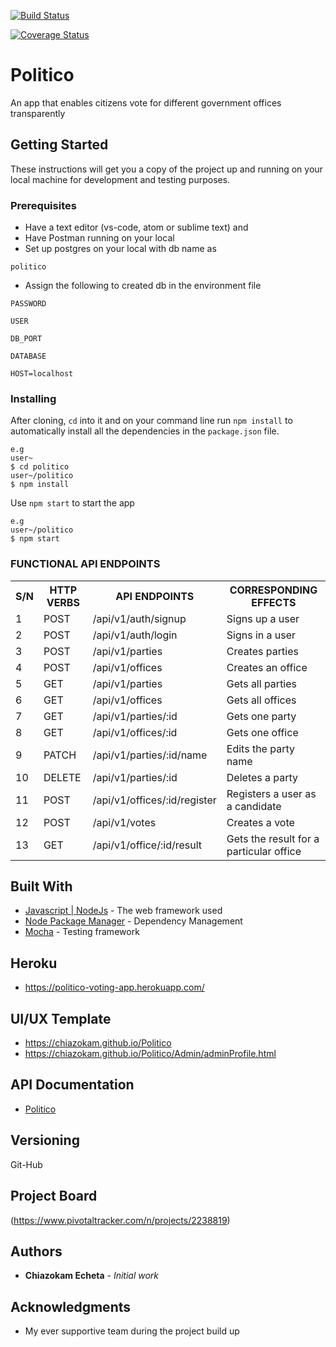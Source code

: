 [![Build Status](https://travis-ci.org/Chiazokam/Politico.svg?branch=develop)](https://travis-ci.org/Chiazokam/Politico)

[![Coverage Status](https://coveralls.io/repos/github/Chiazokam/Politico/badge.svg?branch=develop)](https://coveralls.io/github/Chiazokam/Politico?branch=develop)

# Politico
An app that enables citizens vote for different government offices transparently

## Getting Started
These instructions will get you a copy of the project up and running on your local machine for development and testing purposes.

### Prerequisites
* Have a text editor (vs-code, atom or sublime text) and
* Have Postman running on your local
* Set up postgres on your local with db name as

```
politico

```
* Assign the following to created db in the environment file

```
PASSWORD

USER

DB_PORT

DATABASE

HOST=localhost

```

### Installing

After cloning, `cd` into it and on your command line run `npm install` to automatically install all the dependencies in the `package.json` file.

```
e.g
user~
$ cd politico
user~/politico
$ npm install
```

Use `npm start` to start the app
```
e.g
user~/politico
$ npm start
```

### FUNCTIONAL API ENDPOINTS

<table>
<tr><th>S/N</th><th>HTTP VERBS</th><th>API ENDPOINTS</th><th>CORRESPONDING EFFECTS</th></tr>
<tr><td>1</td><td>POST</td> <td>/api/v1/auth/signup</td>  <td>Signs up a user</td></tr>
<tr><td>2</td><td>POST</td> <td>/api/v1/auth/login</td>  <td>Signs in a user</td></tr>
<tr><td>3</td><td>POST</td> <td>/api/v1/parties</td>  <td>Creates parties</td></tr>
<tr><td>4</td><td>POST</td> <td>/api/v1/offices</td>  <td>Creates an office</td></tr>
<tr><td>5</td><td>GET</td> <td>/api/v1/parties</td>  <td>Gets all parties</td></tr>
<tr><td>6</td><td>GET</td> <td>/api/v1/offices</td>  <td>Gets all offices</td></tr>
<tr><td>7</td><td>GET</td> <td>/api/v1/parties/:id</td>  <td>Gets one party</td></tr>
<tr><td>8</td><td>GET</td> <td>/api/v1/offices/:id</td>  <td>Gets one office</td></tr>
<tr><td>9</td><td>PATCH</td> <td>/api/v1/parties/:id/name</td>  <td>Edits the party name</td></tr>
<tr><td>10</td><td>DELETE</td> <td>/api/v1/parties/:id</td>  <td>Deletes a party</td></tr>
<tr><td>11</td><td>POST</td> <td>/api/v1/offices/:id/register</td>  <td>Registers a user as a candidate</td></tr>
<tr><td>12</td><td>POST</td> <td>/api/v1/votes</td>  <td>Creates a vote</td></tr>
<tr><td>13</td><td>GET</td> <td>/api/v1/office/:id/result</td>  <td>Gets the result for a particular office</td></tr>
</table>

## Built With
* [Javascript | NodeJs](https://nodejs.org/en/) - The web framework used
* [Node Package Manager](https://www.npmjs.com/) - Dependency Management
* [Mocha](https://mochajs.org/) - Testing framework

## Heroku
* https://politico-voting-app.herokuapp.com/

## UI/UX Template
* https://chiazokam.github.io/Politico
* https://chiazokam.github.io/Politico/Admin/adminProfile.html


## API Documentation
* [Politico](https://politico4.docs.apiary.io/)

## Versioning
Git-Hub 

## Project Board
(https://www.pivotaltracker.com/n/projects/2238819)

## Authors
* **Chiazokam Echeta** - *Initial work*

## Acknowledgments
* My ever supportive team during the project build up
